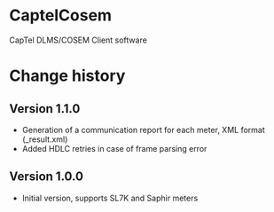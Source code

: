 
# CaptelCosem

CapTel DLMS/COSEM Client software

# Change history

## Version 1.1.0

  * Generation of a communication report for each meter, XML format (_result.xml)
  * Added HDLC retries in case of frame parsing error

## Version 1.0.0

  * Initial version, supports SL7K and Saphir meters
